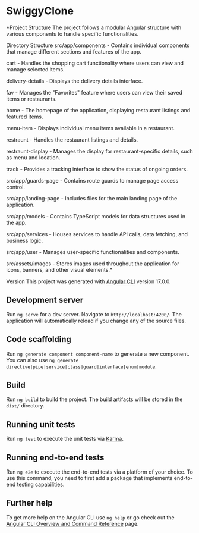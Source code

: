 # SwiggyClone

*Project Structure
The project follows a modular Angular structure with various components to handle specific functionalities.

Directory Structure
src/app/components - Contains individual components that manage different sections and features of the app.

cart - Handles the shopping cart functionality where users can view and manage selected items.

delivery-details - Displays the delivery details interface.

fav - Manages the "Favorites" feature where users can view their saved items or restaurants.

home - The homepage of the application, displaying restaurant listings and featured items.

menu-item - Displays individual menu items available in a restaurant.

restraunt - Handles the restaurant listings and details.

restraunt-display - Manages the display for restaurant-specific details, such as menu and location.

track - Provides a tracking interface to show the status of ongoing orders.

src/app/guards-page - Contains route guards to manage page access control.


src/app/landing-page - Includes files for the main landing page of the application.

src/app/models - Contains TypeScript models for data structures used in the app.

src/app/services - Houses services to handle API calls, data fetching, and business logic.

src/app/user - Manages user-specific functionalities and components.

src/assets/images - Stores images used throughout the application for icons, banners, and other visual elements.*



Version
This project was generated with [Angular CLI](https://github.com/angular/angular-cli) version 17.0.0.

## Development server

Run `ng serve` for a dev server. Navigate to `http://localhost:4200/`. The application will automatically reload if you change any of the source files.

## Code scaffolding

Run `ng generate component component-name` to generate a new component. You can also use `ng generate directive|pipe|service|class|guard|interface|enum|module`.

## Build

Run `ng build` to build the project. The build artifacts will be stored in the `dist/` directory.

## Running unit tests

Run `ng test` to execute the unit tests via [Karma](https://karma-runner.github.io).

## Running end-to-end tests

Run `ng e2e` to execute the end-to-end tests via a platform of your choice. To use this command, you need to first add a package that implements end-to-end testing capabilities.

## Further help

To get more help on the Angular CLI use `ng help` or go check out the [Angular CLI Overview and Command Reference](https://angular.io/cli) page.
